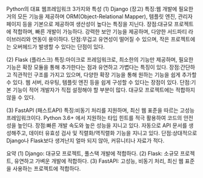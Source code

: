 Python의 대표 웹프레임워크 3가지와 특성
(1) Django (장고)
특징:웹 개발에 필요한 거의 모든 기능을 제공하며 ORM(Object-Relational Mapper), 템플릿 엔진, 관리자 페이지 등을 기본으로 제공하여 생산성이 높다는 특징을 지닌다. 
장점:대규모 프로젝트에 적합하며, 빠른 개발이 가능하다. 강력한 보안 기능을 제공하며, 다양한 서드파티 라이브러리와 연동이 용이하다.
단점:무겁고 유연성이 떨어질 수 있으며, 작은 프로젝트에는 오버헤드가 발생할 수 있다는 단점이 있다.

(2) Flask (플라스크)
특징:마이크로 프레임워크로, 최소한의 기능만 제공하며, 필요한 기능은 확장 모듈을 통해 추가한다는 점과 유연하고 가볍다는 특징이 있다.
장점:간단하고 직관적인 구조를 가지고 있으며, 다양한 확장 기능을 통해 원하는 기능을 쉽게 추가할 수 있다. 웹 서버, 라우팅, 템플릿 엔진 등을 쉽게 구성할 수 있다는 장점이 있다.
단점:기본 기능이 적어 개발자가 직접 설정해야 할 부분이 많다. 대규모 프로젝트에는 적합하지 않을 수 있다. 

(3) FastAPI (패스트API)
특징:비동기 처리를 지원하며, 최신 웹 표준을 따르는 고성능 프레임워크이다. Python 3.6+ 에서 지원하는 타입 힌트를 적극 활용하여 코드의 안전성을 높인다.
장점:빠른 개발 속도와 높은 성능을 지니고 있다. 자동으로 API 문서를 생성해주고, 데이터 유효성 검사 및 직렬화/역직렬화 기능을 지니고 있다.
단점:상대적으로 Django나 Flask보다 생겨난지 얼마 되지 않아, 커뮤니티나 자료가 적다.

요약
(1) Django: 대규모 프로젝트, 풀스택 개발에 적합하다.
(2) Flask: 소규모 프로젝트, 유연하고 가벼운 개발에 적합하다.
(3) FastAPI: 고성능, 비동기 처리, 최신 웹 표준을 사용하는 프로젝트에 적합하다.
